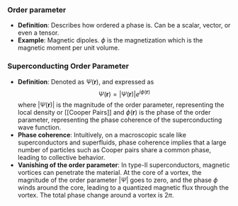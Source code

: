 ### Order parameter
- **Definition**: Describes how ordered a phase is. Can be a scalar, vector, or even a tensor.
- **Example**: Magnetic dipoles. $\phi$ is the magnetization which is the magnetic moment per unit volume.

### Superconducting Order Parameter
- **Definition**: Denoted as $\Psi(\textbf{r})$, and expressed as $$\Psi(\textbf{r}) = |\Psi(\textbf{r})|e^{i\phi(\textbf{r})}$$ where $|\Psi(\textbf{r})|$ is the magnitude of the order parameter, representing the local density or [[Cooper Pairs]] and $\phi(\textbf{r})$ is the phase of the order parameter, representing the phase coherence of the superconducting wave function.
- **Phase coherence**: Intuitively, on a macroscopic scale like superconductors and superfluids, phase coherence implies that a large number of particles such as Cooper pairs share a common phase, leading to collective behavior.
- **Vanishing of the order parameter**: In type-II superconductors, magnetic vortices can penetrate the material. At the core of a vortex, the magnitude of the order parameter $|\Psi|$ goes to zero, and the phase $\phi$ winds around the core, leading to a quantized magnetic flux through the vortex. The total phase change around a vortex is $2\pi$. 